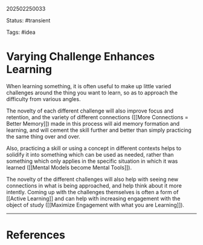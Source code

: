 202502250033

Status: #transient 

Tags: #idea

# Varying Challenge Enhances Learning

When learning something, it is often useful to make up little varied challenges around the thing you want to learn, so as to approach the difficulty from various angles. 

The novelty of each different challenge will also improve focus and retention, and the variety of different connections ([[More Connections = Better Memory]]) made in this process will aid memory formation and learning, and will cement the skill further and better than simply practicing the same thing over and over. 

Also, practicing a skill or using a concept in different contexts helps to solidify it into something which can be used as needed, rather than something which only applies in the specific situation in which it was learned ([[Mental Models become Mental Tools]]).

The novelty of the different challenges will also help with seeing new connections in what is being approached, and help think about it more intently. Coming up with the challenges themselves is often a form of [[Active Learning]] and can help with increasing engagement with the object of study ([[Maximize Engagement with what you are Learning]]).

---
# References